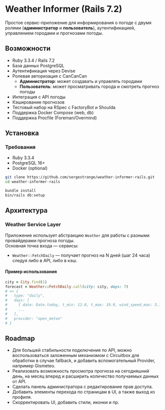 # Weather Informer (Rails 7.2)

Простое сервис-приложение для информирования о погоде с двумя ролями (**администратор** и **пользователь**), аутентификацией, управлением городами и прогнозами погоды.

## Возможности

- Ruby 3.3.4 / Rails 7.2
- База данных PostgreSQL
- Аутентификация через Devise
- Ролевая авторизация с CanCanCan
    - **Администратор**: может создавать и управлять городами
    - **Пользователь**: может просматривать города и смотреть прогноз погоды
- Интеграция с API погоды
- Кэширование прогнозов
- Тестовый набор на RSpec с FactoryBot и Shoulda
- Поддержка Docker Compose (web, db)
- Поддержка Procfile (Foreman/Overmind)

## Установка

### Требования

- Ruby 3.3.4
- PostgreSQL 16+
- Docker (optional)

```bash
git clone https://github.com/sergestrange/weather-informer-rails.git
cd weather-informer-rails

bundle install
bin/rails db:setup
```

## Архитектура

### Weather Service Layer

Приложение использует абстракцию `Weather` для работы с разными провайдерами прогноза погоды.  
Основная точка входа — сервисы:

- `Weather::FetchDaily` — получает прогноз на N дней (шаг 24 часа) следуя либо в API, либо в кэш.

#### Пример использования

```ruby
city = City.find(1)
forecast = Weather::FetchDaily.call(city: city, days: 7)
# => {
#   type: "daily",
#   days: [
#     { date: Date.today, t_min: 12.0, t_max: 19.0, wind_speed_max: 3.1, provider: "open_meteo" },
#     ...
#   ],
#   provider: "open_meteo"
# }
```

## Roadmap

- Для большей стабильности подключения по API, можно воспользоваться заложенным механизмом с Circuitbox для обработки в случае fallback, и добавить вспомогательный Provider, например Gismeteo.
- Реализовать возможность просмотра прогноза на сегодняшний день, на месяц вперед и расширить количество получаемых данных от API.
- Сделать панель администратора с редактирование прав доступа.
- Добавить элементы перехода по страницам в UI, а также выход из профиля.
- Скорректировать UI, добавить стили, иконки и пр.
